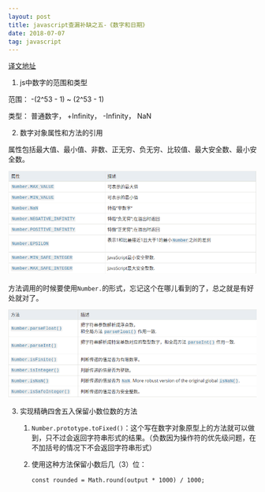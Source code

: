 ```yaml
---
layout: post
title: javascript查漏补缺之五-《数字和日期》
date: 2018-07-07
tag: javascript
---
```


[译文地址](https://developer.mozilla.org/zh-CN/docs/Web/JavaScript/Guide/Numbers_and_dates)

1. js中数字的范围和类型

  范围： -(2^53 - 1) ~ (2^53 - 1)

  类型： 普通数字， +Infinity， -Infinity， NaN

2. 数字对象属性和方法的引用

  属性包括最大值、最小值、非数、正无穷、负无穷、比较值、最大安全数、最小安全数。

  ![数字对象属性](/images/js/1.png)

  方法调用的时候要使用`Number.`的形式，忘记这个在哪儿看到的了，总之就是有好处就对了。

  ![数字对象的方法](/images/js/2.png)

3. 实现精确四舍五入保留小数位数的方法

    1. `Number.prototype.toFixed()`：这个写在数字对象原型上的方法就可以做到，只不过会返回字符串形式的结果。（负数因为操作符的优先级问题，在不加括号的情况下不会返回字符串形式）

    2. 使用这种方法保留小数后几（3）位：

        ```
        const rounded = Math.round(output * 1000) / 1000;
        ```


